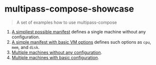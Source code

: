# multipass-compose-showcase

> A set of examples how to use multipass-compose

1. [A simpliest possible manifest](/001_basic)
   defines a single machine without any configuration.
2. [A simple manifest with basic VM options](/002_basic_config)
   defines such options as `cpu`, `mem`, and `disk`.
3. [Multiple machines without any configuration](/003_basic_multimachine).
4. [Multiple machines with basic configuration](/004_basic_multimachine_config).
